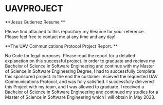 # UAVPROJECT
**Jesus Gutierrez Resume **

Please find attached to this repository my Resume for your reference.
Please feel free to contact me at any time and any day!

**The UAV Communications Protocol Project Report. **

No Code for legal purposes. 
Please read the report for a detailed explanation on this successful project.
In order to graduate and recieve my Bachelor of Science in Software Engineering 
and continue with my Master of Science in Software Engineering Degree, 
I had to successfully complete this sponsored project. 
In the end the customer recieved the requested UAV Communications Protocol, and was fully satisfied.
I successfully delivered this Project with my team, and I was allowed to graduate. 
I received a Bachelor of Science in Software Engineering and continued my studies for a 
Master of Science in Software Engineering which I will obtain in May 2023. 

